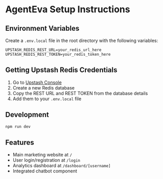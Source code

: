 # AgentEva Setup Instructions

## Environment Variables

Create a `.env.local` file in the root directory with the following variables:

```
UPSTASH_REDIS_REST_URL=your_redis_url_here
UPSTASH_REDIS_REST_TOKEN=your_redis_token_here
```

## Getting Upstash Redis Credentials

1. Go to [Upstash Console](https://console.upstash.com/)
2. Create a new Redis database
3. Copy the REST URL and REST TOKEN from the database details
4. Add them to your `.env.local` file

## Development

```bash
npm run dev
```

## Features

- Main marketing website at `/`
- User login/registration at `/login`
- Analytics dashboard at `/dashboard/[username]`
- Integrated chatbot component




